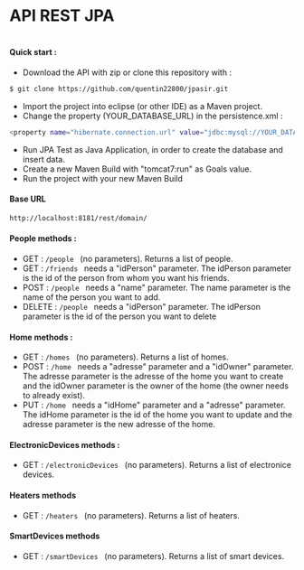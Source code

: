# API REST JPA
#
#### Quick start :
   - Download the API with zip or clone this repository with : 
``` sh
$ git clone https://github.com/quentin22800/jpasir.git
```
- Import the project into eclipse (or other IDE) as a Maven project.
- Change the property (YOUR_DATABASE_URL) in the persistence.xml :
``` sh
<property name="hibernate.connection.url" value="jdbc:mysql://YOUR_DATABASE_URL" />
```
- Run JPA Test as Java Application, in order to create the database and insert data.
- Create a new Maven Build with "tomcat7:run" as Goals value.
- Run the project with your new Maven Build

#### Base URL
```sh
http://localhost:8181/rest/domain/
```
#### People methods :
  - GET : ```/people ``` (no parameters). Returns a list of people.
  - GET : ```/friends ``` needs a "idPerson" parameter. The idPerson parameter is the id of the person from whom you want his friends.
  - POST : ```/people ``` needs a "name" parameter. The name parameter is the name of the person you want to add.
  - DELETE : ```/people ``` needs a "idPerson" parameter. The idPerson parameter is the id of the person you want to delete

#### Home methods :
  - GET : ```/homes ``` (no parameters). Returns a list of homes.
  - POST : ```/home ``` needs a "adresse" parameter and a "idOwner" parameter. The adresse parameter is the adresse of the home you want to create and the idOwner parameter is the owner of the home (the owner needs to already exist).
  - PUT : ```/home ``` needs a "idHome" parameter and a "adresse" parameter. The idHome parameter is the id of the home you want to update and the adresse parameter is the new adresse of the home.

#### ElectronicDevices methods :
  - GET : ```/electronicDevices ``` (no parameters). Returns a list of electronice devices.

#### Heaters methods 
  - GET : ```/heaters ``` (no parameters). Returns a list of heaters.

#### SmartDevices methods 
  - GET : ```/smartDevices ``` (no parameters). Returns a list of smart devices.